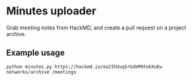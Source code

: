 # Minutes uploader

Grab meeting notes from HackMD, and create a pull request on a project archive.

## Example usage

```
python minutes.py https://hackmd.io/ea2IhUuqSrG4kM9tokXuEw networkx/archive /meetings
```
